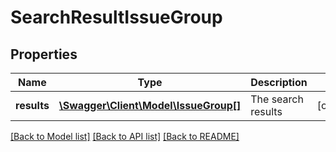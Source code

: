 # SearchResultIssueGroup

## Properties
Name | Type | Description | Notes
------------ | ------------- | ------------- | -------------
**results** | [**\Swagger\Client\Model\IssueGroup[]**](IssueGroup.md) | The search results | [optional] 

[[Back to Model list]](../README.md#documentation-for-models) [[Back to API list]](../README.md#documentation-for-api-endpoints) [[Back to README]](../README.md)



